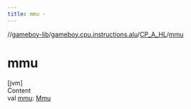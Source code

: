 ```yaml
---
title: mmu -
---
```

//[gameboy-lib](../../index.md)/[gameboy.cpu.instructions.alu](../index.md)/[CP_A_HL](index.md)/[mmu](mmu.md)



# mmu  
[jvm]  
Content  
val [mmu](mmu.md): [Mmu](../../gameboy.memory/-mmu/index.md)  




